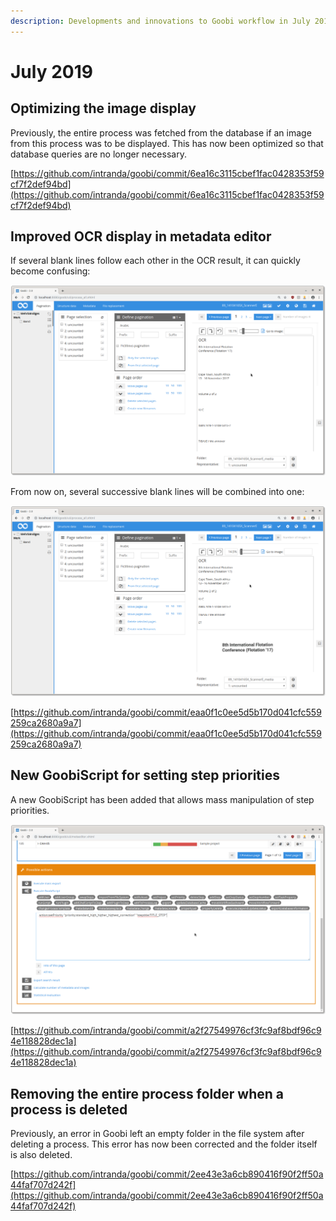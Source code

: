 ```yaml
---
description: Developments and innovations to Goobi workflow in July 2019
---
```


# July 2019

## Optimizing the image display

Previously, the entire process was fetched from the database if an image from this process was to be displayed. This has now been optimized so that database queries are no longer necessary.

[https://github.com/intranda/goobi/commit/6ea16c3115cbef1fac0428353f59cf7f2def94bd](https://github.com/intranda/goobi/commit/6ea16c3115cbef1fac0428353f59cf7f2def94bd)

## Improved OCR display in metadata editor

If several blank lines follow each other in the OCR result, it can quickly become confusing:

![OCR display in Metseditor - before](../.gitbook/assets/1907_metseditor_ocr_before.png)

From now on, several successive blank lines will be combined into one:

![OCR display in Metseditor - after](../.gitbook/assets/1907_metseditor_ocr_after.png)

[https://github.com/intranda/goobi/commit/eaa0f1c0ee5d5b170d041cfc559259ca2680a9a7](https://github.com/intranda/goobi/commit/eaa0f1c0ee5d5b170d041cfc559259ca2680a9a7)

## New GoobiScript for setting step priorities

A new GoobiScript has been added that allows mass manipulation of step priorities.

![New GoobiScript](../.gitbook/assets/1907_new_goobiscript.png)

[https://github.com/intranda/goobi/commit/a2f27549976cf3fc9af8bdf96c94e118828dec1a](https://github.com/intranda/goobi/commit/a2f27549976cf3fc9af8bdf96c94e118828dec1a)

## Removing the entire process folder when a process is deleted

Previously, an error in Goobi left an empty folder in the file system after deleting a process. This error has now been corrected and the folder itself is also deleted.

[https://github.com/intranda/goobi/commit/2ee43e3a6cb890416f90f2ff50a44faf707d242f](https://github.com/intranda/goobi/commit/2ee43e3a6cb890416f90f2ff50a44faf707d242f)

